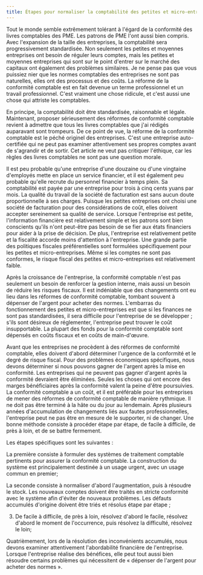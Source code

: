```yaml
---
title: Étapes pour normaliser la comptabilité des petites et micro-entreprises
---
```

Tout le monde semble extrêmement tolérant à l'égard de la conformité des livres comptables des PME. Les patrons de PME l'ont aussi bien compris. Avec l'expansion de la taille des entreprises, la comptabilité sera progressivement standardisée. Non seulement les petites et moyennes entreprises ont besoin de réguler leurs comptes, mais les petites et moyennes entreprises qui sont sur le point d'entrer sur le marché des capitaux ont également des problèmes similaires. Je ne pense pas que vous puissiez nier que les normes comptables des entreprises ne sont pas naturelles, elles ont des processus et des coûts. La réforme de la conformité comptable est en fait devenue un terme professionnel et un travail professionnel. C'est vraiment une chose ridicule, et c'est aussi une chose qui attriste les comptables.
<!-- more -->

En principe, la comptabilité doit être standardisée, raisonnable et légale. Maintenant, proposer sérieusement des réformes de conformité comptable revient à admettre que tous les livres comptables que j'ai rédigés auparavant sont trompeurs. De ce point de vue, la réforme de la conformité comptable est le péché originel des entreprises. C'est une entreprise auto-certifiée qui ne peut pas examiner attentivement ses propres comptes avant de s'agrandir et de sortir. Cet article ne veut pas critiquer l'éthique, car les règles des livres comptables ne sont pas une question morale.

Il est peu probable qu'une entreprise d'une douzaine ou d'une vingtaine d'employés mette en place un service financier, et il est également peu probable qu'elle recrute du personnel financier à temps plein. Sa comptabilité est payée par une entreprise pour trois à cinq cents yuans par mois. La qualité du travail de la société de facturation est sans aucun doute proportionnelle à ses charges. Puisque les petites entreprises ont choisi une société de facturation pour des considérations de coût, elles doivent accepter sereinement sa qualité de service. Lorsque l'entreprise est petite, l'information financière est relativement simple et les patrons sont bien conscients qu'ils n'ont peut-être pas besoin de se fier aux états financiers pour aider à la prise de décision. De plus, l'entreprise est relativement petite et la fiscalité accorde moins d'attention à l'entreprise. Une grande partie des politiques fiscales préférentielles sont formulées spécifiquement pour les petites et micro-entreprises. Même si les comptes ne sont pas conformes, le risque fiscal des petites et micro-entreprises est relativement faible.

Après la croissance de l'entreprise, la conformité comptable n'est pas seulement un besoin de renforcer la gestion interne, mais aussi un besoin de réduire les risques fiscaux. Il est indéniable que des changements ont eu lieu dans les réformes de conformité comptable, tombant souvent à dépenser de l'argent pour acheter des normes. L'embarras du fonctionnement des petites et micro-entreprises est que si les finances ne sont pas standardisées, il sera difficile pour l'entreprise de se développer ; s'ils sont désireux de réglementer, l'entreprise peut trouver le coût insupportable. La plupart des fonds pour la conformité comptable sont dépensés en coûts fiscaux et en coûts de main-d'œuvre.

Avant que les entreprises ne procèdent à des réformes de conformité comptable, elles doivent d'abord déterminer l'urgence de la conformité et le degré de risque fiscal. Pour des problèmes économiques spécifiques, nous devons déterminer si nous pouvons gagner de l'argent après la mise en conformité. Les entreprises qui ne peuvent pas gagner d'argent après la conformité devraient être éliminées. Seules les choses qui ont encore des marges bénéficiaires après la conformité valent la peine d'être poursuivies. La conformité comptable a un coût, et il est préférable pour les entreprises de mener des réformes de conformité comptable de manière rythmique. Il ne doit pas être terminé à la hâte ou du jour au lendemain. Après plusieurs années d'accumulation de changements liés aux fautes professionnelles, l'entreprise peut ne pas être en mesure de le supporter, ni de changer. Une bonne méthode consiste à procéder étape par étape, de facile à difficile, de près à loin, et de se battre fermement.

Les étapes spécifiques sont les suivantes :

La première consiste à formuler des systèmes de traitement comptable pertinents pour assurer la conformité comptable. La construction du système est principalement destinée à un usage urgent, avec un usage commun en premier;

La seconde consiste à normaliser d'abord l'augmentation, puis à résoudre le stock. Les nouveaux comptes doivent être traités en stricte conformité avec le système afin d'éviter de nouveaux problèmes. Les défauts accumulés d'origine doivent être triés et résolus étape par étape ;

3. De facile à difficile, de près à loin, résolvez d'abord le facile, résolvez d'abord le moment de l'occurrence, puis résolvez la difficulté, résolvez le loin;

Quatrièmement, lors de la résolution des inconvénients accumulés, nous devons examiner attentivement l'abordabilité financière de l'entreprise. Lorsque l'entreprise réalise des bénéfices, elle peut tout aussi bien résoudre certains problèmes qui nécessitent de « dépenser de l'argent pour acheter des normes ».